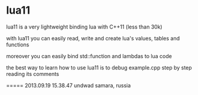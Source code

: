 lua11
=====

lua11 is a very lightweight binding lua with C++11 (less than 30k)

with lua11 you can easily read, write and create lua's values, tables and functions

moreover you can easily bind std::function and lambdas to lua code

the best way to learn how to use lua11 is to debug example.cpp step by step reading its comments

=====
2013.09.19 15.38.47
undwad
samara, russia